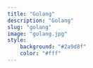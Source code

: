 ```yaml
---
title: "Golang"
description: "Golang"
slug: "golang"
image: "golang.jpg"
style:
    background: "#2a9d8f"
    color: "#fff"
---
```

